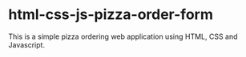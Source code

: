 # html-css-js-pizza-order-form
This is a simple pizza ordering web application using HTML, CSS and Javascript.
